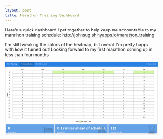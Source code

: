 ```yaml
---
layout: post
title: Marathon Training Dashboard
---
```


Here's a quick dashboard I put together to help keep me accountable to my marathon training schedule: http://johnsug.shinyapps.io/marathon_training

I'm still tweaking the colors of the heatmap, but overall I'm pretty happy with how it turned out! Looking forward to my first marathon coming up in less than four months!

![Dashboard Preview](https://raw.githubusercontent.com/johnsug/johnsug.github.io/master/img/marathon_training.png)

